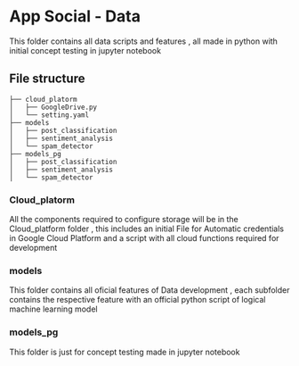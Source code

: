 # App Social - Data
This folder contains all data scripts and features , all made in python with initial concept testing in jupyter notebook

## File structure

  ```
├── cloud_platorm
│   ├── GoogleDrive.py
│   └── setting.yaml
├── models
│   ├── post_classification
│   ├── sentiment_analysis
│   └── spam_detector
├── models_pg
│   ├── post_classification
│   ├── sentiment_analysis
│   └── spam_detector
 ```

### Cloud_platorm
All the components required to configure storage will be in the Cloud_platform folder , this includes an 
initial File for Automatic credentials in Google Cloud Platform and a script with all cloud functions required
for development

### models
This folder contains all oficial features of Data development , each subfolder contains the respective
feature with an official python script of logical machine learning model


### models_pg
This folder is  just for concept testing made in jupyter notebook
